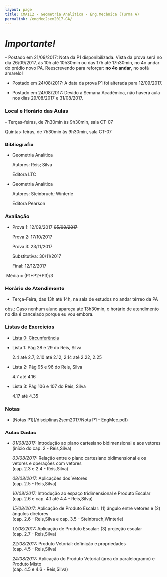 ```yaml
---
layout: page
title: CMA112 - Geometria Analítica - Eng.Mecânica (Turma A)
permalink: /engMec2sem2017-GA/
---
```


<h1><b><i>Importante!</i></b></h1>
- Postado em 21/09/2017: Nota da P1 disponibilizada. Vista da prova será no dia 26/09/2017, às 10h até 10h30min ou das 17h até 17h30min, no 4o andar do prédio novo PA. Reescrevendo para reforçar: <b>no 4o andar</b>, no sofá amarelo!

- Postado em 24/08/2017: A data da prova P1 foi alterada para 12/09/2017.

- Postado em 24/08/2017: Devido à Semana Acadêmica, não haverá aula nos dias 29/08/2017 e 31/08/2017.

<h3>Local e Horário das Aulas</h3>
- Terças-feiras, de 7h30min às 9h30min, sala CT-07

  Quintas-feiras, de 7h30min às 9h30min, sala CT-07

<h3>Bibliografia</h3>

- Geometria Analítica
	
  Autores: Reis; Silva
  
  Editora LTC
  
- Geometria Analítica

  Autores: Steinbruch; Winterle

  Editora Pearson

<h3>Avaliação</h3>

- Prova 1: 12/09/2017 <strike>05/09/2017</strike>
  
  Prova 2: 17/10/2017
  
  Prova 3: 23/11/2017
  
  Substitutiva: 30/11/2017
  
  Final: 12/12/2017
  
  Média = (P1+P2+P3)/3

<h3>Horário de Atendimento</h3>

- Terça-Feira, das 13h até 14h, na sala de estudos no andar térreo da PA

obs.: Caso nenhum aluno apareça até 13h30min, o horário de atendimento no dia é cancelado porque eu vou embora. 

<h3>Listas de Exercícios</h3>

- [Lista 0: Circunferência](/disciplinas2sem2017/Lista0-circunferencia.pdf)

- Lista 1: Pág 28 e 29 do Reis, Silva

  2.4 até 2.7, 2.10 até 2.12, 2.14 até 2.22, 2.25
  
- Lista 2: Pág 95 e 96 do Reis, Silva

  4.7 até 4.16

- Lista 3: Pág 106 e 107 do Reis, Silva

  4.17 até 4.35
  
<h3>Notas</h3>

- [Notas P1](/disciplinas2sem2017/Nota P1 - EngMec.pdf)

<h3>Aulas Dadas</h3>

- _01/08/2017:_ Introdução ao plano cartesiano bidimensional e aos vetores <br /> (início do cap. 2 - Reis,Silva)

  _03/08/2017:_ Relação entre o plano cartesiano bidimensional e os vetores e operações com vetores <br />(cap. 2.3 e 2.4 - Reis,Silva)
  
  _08/08/2017:_ Aplicações dos Vetores <br />(cap. 2.5 - Reis,Silva)
  
  _10/08/2017:_ Introdução ao espaço tridimensional e Produto Escalar <br />(cap. 2.6 e cap. 4.1 até 4.4 - Reis,Silva)
  
  _15/08/2017:_ Aplicação de Produto Escalar: (1) ângulo entre vetores e (2) ângulos diretores <br />(cap. 2.6 - Reis,Silva e cap. 3.5 - Steinbruch,Winterle)

  _17/08/2017:_ Aplicação de Produto Escalar: (3) projeção escalar <br />(cap. 2.7 - Reis,Silva)
  
  _22/08/2017:_ Produto Vetorial: definição e propriedades <br />(cap. 4.5 - Reis,Silva)
  
  _24/08/2017:_ Aplicação do Produto Vetorial (área do paralelogramo) e Produto Misto <br />(cap. 4.5 e 4.6 - Reis,Silva)  
